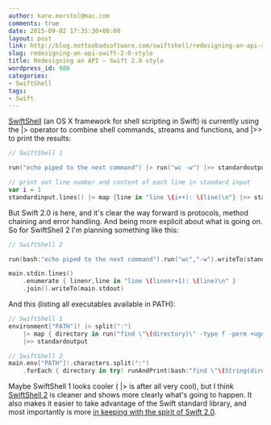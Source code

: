 ```yaml
---
author: kare.morstol@mac.com
comments: true
date: 2015-09-02 17:35:30+00:00
layout: post
link: http://blog.nottoobadsoftware.com/swiftshell/redesigning-an-api-swift-2-0-style/
slug: redesigning-an-api-swift-2-0-style
title: Redesigning an API – Swift 2.0 style
wordpress_id: 980
categories:
- SwiftShell
tags:
- Swift
---
```


[SwiftShell](https://github.com/kareman/SwiftShell/tree/master) (an OS X framework for shell scripting in Swift) is currently using the |> operator to combine shell commands, streams and functions, and |>> to print the results:
    
```swift
// SwiftShell 1

run("echo piped to the next command") |> run("wc -w") |>> standardoutput

// print out line number and content of each line in standard input
var i = 1
standardinput.lines() |> map {line in "line \(i++): \(line)\n"} |>> standardoutput
```

But Swift 2.0 is here, and it's clear the way forward is protocols, method chaining and error handling. And being more explicit about what is going on. So for SwiftShell 2 I'm planning something like this:

<!-- more -->

    
```swift
// SwiftShell 2

run(bash:"echo piped to the next command").run("wc","-w").writeTo(standardoutput)

main.stdin.lines()
    .enumerate { linenr,line in "line \(linenr+1): \(line)\n" }
    .join().writeTo(main.stdout)
```

And this (listing all executables available in PATH):


```swift
// SwiftShell 1
environment["PATH"]! |> split(":")
    |> map { directory in run("find \"\(directory)\" -type f -perm +ugo+x -print") }
    |>> standardoutput

// SwiftShell 2
main.env["PATH"]!.characters.split(":")
    .forEach { directory in try! runAndPrint(bash:"find \"\(String(directory))\" -type f -perm +ugo+x -print") }
```

Maybe SwiftShell 1 looks cooler ( |> is after all very cool), but I think [SwiftShell 2](https://github.com/kareman/SwiftShell/tree/SwiftShell2) is cleaner and shows more clearly what's going to happen. It also makes it easier to take advantage of the Swift standard library, and most importantly is more [in keeping with the spirit of Swift 2.0](http://airspeedvelocity.net/2015/06/23/protocol-extensions-and-the-death-of-the-pipe-forward-operator/).
